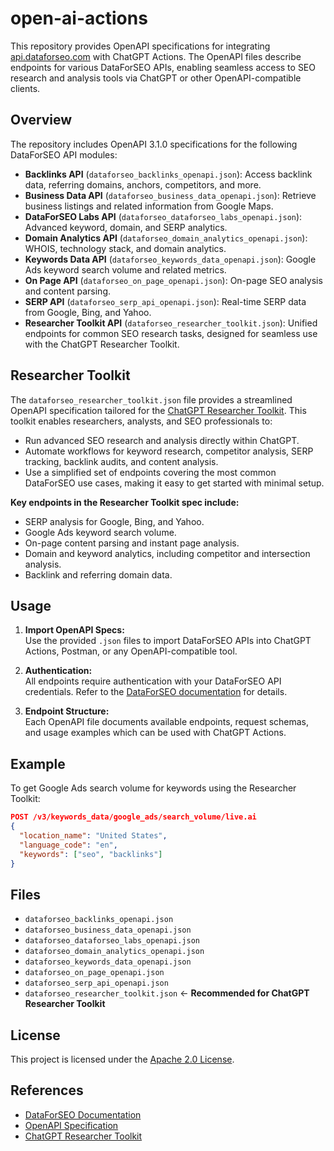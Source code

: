 # open-ai-actions

This repository provides OpenAPI specifications for integrating [api.dataforseo.com](https://api.dataforseo.com) with ChatGPT Actions. The OpenAPI files describe endpoints for various DataForSEO APIs, enabling seamless access to SEO research and analysis tools via ChatGPT or other OpenAPI-compatible clients.

## Overview

The repository includes OpenAPI 3.1.0 specifications for the following DataForSEO API modules:

- **Backlinks API** (`dataforseo_backlinks_openapi.json`): Access backlink data, referring domains, anchors, competitors, and more.
- **Business Data API** (`dataforseo_business_data_openapi.json`): Retrieve business listings and related information from Google Maps.
- **DataForSEO Labs API** (`dataforseo_dataforseo_labs_openapi.json`): Advanced keyword, domain, and SERP analytics.
- **Domain Analytics API** (`dataforseo_domain_analytics_openapi.json`): WHOIS, technology stack, and domain analytics.
- **Keywords Data API** (`dataforseo_keywords_data_openapi.json`): Google Ads keyword search volume and related metrics.
- **On Page API** (`dataforseo_on_page_openapi.json`): On-page SEO analysis and content parsing.
- **SERP API** (`dataforseo_serp_api_openapi.json`): Real-time SERP data from Google, Bing, and Yahoo.
- **Researcher Toolkit API** (`dataforseo_researcher_toolkit.json`): Unified endpoints for common SEO research tasks, designed for seamless use with the ChatGPT Researcher Toolkit.

## Researcher Toolkit

The `dataforseo_researcher_toolkit.json` file provides a streamlined OpenAPI specification tailored for the [ChatGPT Researcher Toolkit](https://platform.openai.com/docs/assistants/overview). This toolkit enables researchers, analysts, and SEO professionals to:

- Run advanced SEO research and analysis directly within ChatGPT.
- Automate workflows for keyword research, competitor analysis, SERP tracking, backlink audits, and content analysis.
- Use a simplified set of endpoints covering the most common DataForSEO use cases, making it easy to get started with minimal setup.

**Key endpoints in the Researcher Toolkit spec include:**
- SERP analysis for Google, Bing, and Yahoo.
- Google Ads keyword search volume.
- On-page content parsing and instant page analysis.
- Domain and keyword analytics, including competitor and intersection analysis.
- Backlink and referring domain data.

## Usage

1. **Import OpenAPI Specs:**  
   Use the provided `.json` files to import DataForSEO APIs into ChatGPT Actions, Postman, or any OpenAPI-compatible tool.

2. **Authentication:**  
   All endpoints require authentication with your DataForSEO API credentials. Refer to the [DataForSEO documentation](https://docs.dataforseo.com/) for details.

3. **Endpoint Structure:**  
   Each OpenAPI file documents available endpoints, request schemas, and usage examples which can be used with ChatGPT Actions.

## Example

To get Google Ads search volume for keywords using the Researcher Toolkit:

```json
POST /v3/keywords_data/google_ads/search_volume/live.ai
{
  "location_name": "United States",
  "language_code": "en",
  "keywords": ["seo", "backlinks"]
}
```

## Files

- `dataforseo_backlinks_openapi.json`
- `dataforseo_business_data_openapi.json`
- `dataforseo_dataforseo_labs_openapi.json`
- `dataforseo_domain_analytics_openapi.json`
- `dataforseo_keywords_data_openapi.json`
- `dataforseo_on_page_openapi.json`
- `dataforseo_serp_api_openapi.json`
- `dataforseo_researcher_toolkit.json` ← **Recommended for ChatGPT Researcher Toolkit**

## License

This project is licensed under the [Apache 2.0 License](LICENSE).

## References

- [DataForSEO Documentation](https://docs.dataforseo.com/)
- [OpenAPI Specification](https://swagger.io/specification/)
- [ChatGPT Researcher Toolkit](https://platform.openai.com/docs/assistants/overview)